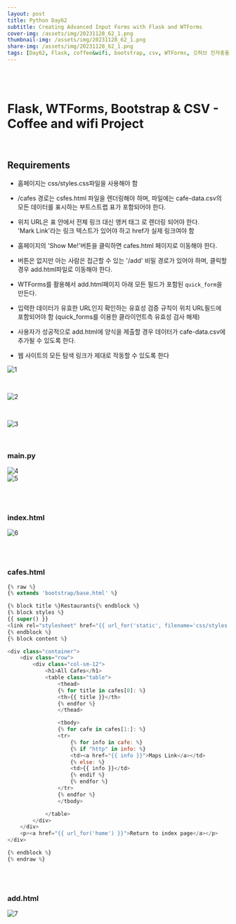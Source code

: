 ```yaml
---
layout: post
title: Python Day62
subtitle: Creating Advanced Input Forms with Flask and WTForms
cover-img: /assets/img/20231128_62_1.png
thumbnail-img: /assets/img/20231128_62_1.png
share-img: /assets/img/20231128_62_1.png
tags: [Day62, Flask, coffee&wifi, bootstrap, csv, WTForms, 깃허브 진자충돌, raw tag, jinja]
---
```

       
<br><br>
         
# Flask, WTForms, Bootstrap & CSV - Coffee and wifi Project  

<br>
  
## Requirements   
  
- 홈페이지는 css/styles.css파일을 사용해야 함  
  
- /cafes 경로는 csfes.html 파일을 렌더링해야 하며, 파일에는 cafe-data.csv의 모든 데이터를 표시하는 부트스트랩 표가 포함되어야 한다.  
  
- 위치 URL은 표 안에서 전체 링크 대신 앵커 태그 <a>로 렌더링 되어야 한다.   
'Mark Link'라는 링크 텍스트가 있어야 하고 href가 실제 링크여야 함   
  
- 홈페이지의 'Show Me!'버튼을 클릭하면 cafes.html 페이지로 이동해야 한다.  
  
- 버튼은 없지만 아는 사람은 접근할 수 있는 '/add' 비밀 경로가 있어야 하며, 클릭할 경우 add.html파일로 이동해야 한다.  
  
- WTForms를 활용해서 add.html페이지 아래 모든 필드가 포함된 `quick_form`을 만든다.  
  
- 입력한 데이터가 유효한 URL인지 확인하는 유효성 검증 규칙이 위치 URL필드에 포함되어야 함 (quick_forms를 이용한 클라이언트측 유효성 검사 해제)  
  
- 사용자가 성공적으로 add.html에 양식을 제출할 경우 데이터가 cafe-data.csv에 추가될 수 있도록 한다.  
  
- 웹 사이트의 모든 탐색 링크가 제대로 작동할 수 있도록 한다  
  
![1](/assets/img/20231128_62_1.png)  

<br>

![2](/assets/img/20231128_62_2.png)

<br>

![3](/assets/img/20231128_62_3.png)

<br>

### main.py  
  
![4](/assets/img/20231128_62_4.png)  
![5](/assets/img/20231128_62_5.png)  

<br><br>
  
### index.html  
  
![6](/assets/img/20231128_62_6.png)  

<br><br>
  
### cafes.html  
  
```javascript  
{% raw %}
{% extends 'bootstrap/base.html' %}

{% block title %}Restaurants{% endblock %}
{% block styles %}
{{ super() }}
<link rel="stylesheet" href="{{ url_for('static', filename='css/styles.css') }}">
{% endblock %}
{% block content %}

<div class="container">
    <div class="row">
        <div class="col-sm-12">
            <h1>All Cafes</h1>
            <table class="table">
                <thead>
                {% for title in cafes[0]: %}
                <th>{{ title }}</th>
                {% endfor %}
                </thead>

                <tbody>
                {% for cafe in cafes[1:]: %}
                <tr>
                    {% for info in cafe: %}
                    {% if "http" in info: %}
                    <td><a href="{{ info }}">Maps Link</a></td>
                    {% else: %}
                    <td>{{ info }}</td>
                    {% endif %}
                    {% endfor %}
                </tr>
                {% endfor %}
                </tbody>

            </table>
        </div>
    </div>
    <p><a href="{{ url_for('home') }}">Return to index page</a></p>
</div>

{% endblock %}
{% endraw %}
```

<br><br>
  
### add.html  
  
![7](/assets/img/20231128_62_7.png)  

<br>
